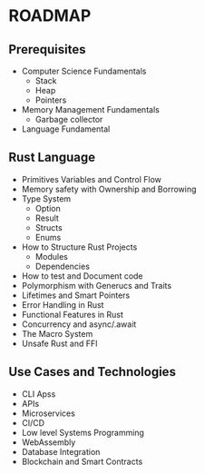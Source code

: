 # ROADMAP

## Prerequisites

- Computer Science Fundamentals
  - Stack
  - Heap
  - Pointers
- Memory Management Fundamentals
  - Garbage collector
- Language Fundamental

## Rust Language

- Primitives Variables and Control Flow
- Memory safety with Ownership and Borrowing
- Type System
  - Option
  - Result
  - Structs
  - Enums
- How to Structure Rust Projects
  - Modules
  - Dependencies
- How to test and Document code 
- Polymorphism with Generucs and Traits
- Lifetimes and Smart Pointers
- Error Handling in Rust
- Functional Features in Rust
- Concurrency and async/.await
- The Macro System
- Unsafe Rust and FFI

## Use Cases and Technologies

- CLI Apss
- APIs
- Microservices
- CI/CD  
- Low level Systems Programming
- WebAssembly
- Database Integration
- Blockchain and Smart Contracts
